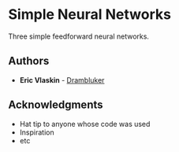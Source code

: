 # Simple Neural Networks

Three simple feedforward neural networks.

## Authors

* **Eric Vlaskin** - [Drambluker](https://github.com/Drambluker)

## Acknowledgments

* Hat tip to anyone whose code was used
* Inspiration
* etc
